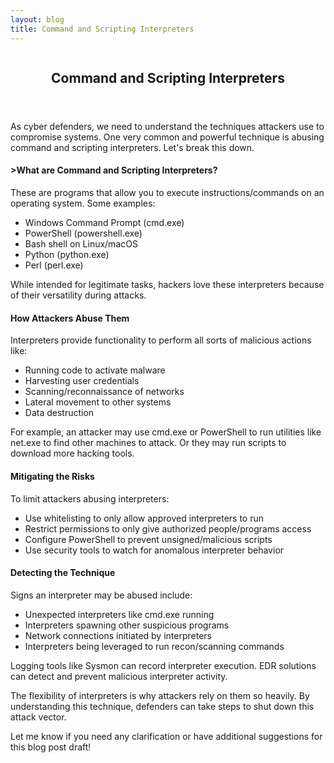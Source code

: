 ```yaml
---
layout: blog
title: Command and Scripting Interpreters
---
```



<div id="main" class="s-content__main large-8 column">
<article class="entry">

<header class="entry__header">

<h2 class="entry__title h1">
    Command and Scripting Interpreters
</h2>        
</header>

<div class="entry__content">

<p>As cyber defenders, we need to understand the techniques attackers use to compromise systems. One very common and powerful technique is abusing command and scripting interpreters. Let's break this down.</p>

<h4>>What are Command and Scripting Interpreters?</h4>

<p>These are programs that allow you to execute instructions/commands on an operating system. Some examples:
<ul>
<li>Windows Command Prompt (cmd.exe)</li>
<li>PowerShell (powershell.exe)</li>
<li>Bash shell on Linux/macOS</li>
<li>Python (python.exe)</li>
<li>Perl (perl.exe)</li>
</ul></p>
<p>While intended for legitimate tasks, hackers love these interpreters because of their versatility during attacks.</p>

<h4>How Attackers Abuse Them</h4>

<p>Interpreters provide functionality to perform all sorts of malicious actions like:
<ul>
<li>Running code to activate malware</li>
<li>Harvesting user credentials</li>
<li>Scanning/reconnaissance of networks</li>
<li>Lateral movement to other systems</li>
<li>Data destruction</li>
</ul></p>
<p>For example, an attacker may use cmd.exe or PowerShell to run utilities like net.exe to find other machines to attack. Or they may run scripts to download more hacking tools.</p>

<h4>Mitigating the Risks</h4>

<p>To limit attackers abusing interpreters:
<ul>
<li>Use whitelisting to only allow approved interpreters to run</li>
<li>Restrict permissions to only give authorized people/programs access</li>
<li>Configure PowerShell to prevent unsigned/malicious scripts</li>
<li>Use security tools to watch for anomalous interpreter behavior</li>
</ul></p>
<h4>Detecting the Technique</h4>

<p>Signs an interpreter may be abused include:
<ul>
<li>Unexpected interpreters like cmd.exe running</li>
<li>Interpreters spawning other suspicious programs</li>
<li>Network connections initiated by interpreters</li>
<li>Interpreters being leveraged to run recon/scanning commands</li>
</ul></p>
<p>Logging tools like Sysmon can record interpreter execution. EDR solutions can detect and prevent malicious interpreter activity.</p>

<p>The flexibility of interpreters is why attackers rely on them so heavily. By understanding this technique, defenders can take steps to shut down this attack vector.</p>

<p>Let me know if you need any clarification or have additional suggestions for this blog post draft!</p>

</div>
</article> <!-- end entry -->

</div> <!-- end main -->  